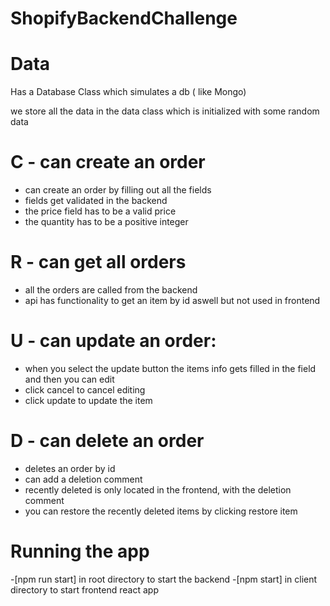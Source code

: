 # ShopifyBackendChallenge

# Data
Has a Database Class which simulates a db ( like Mongo)

we store all the data in the data class which is initialized with some random data

# C - can create an order
- can create an order by filling out all the fields
- fields get validated in the backend
- the price field has to be a valid price
- the quantity has to be a positive integer
# R - can get all orders
- all the orders are called from the backend
- api has functionality to get an item by id aswell but not used in frontend
# U - can update an order:
- when you select the update button the items info gets filled in the field and then you can edit
- click cancel to cancel editing
- click update to update the item
# D - can delete an order
- deletes an order by id 
- can add a deletion comment
- recently deleted is only located in the frontend, with the deletion comment
- you can restore the recently deleted items by clicking restore item


# Running the app
-[npm run start] in root directory to start the backend
-[npm start] in client directory to start frontend react app